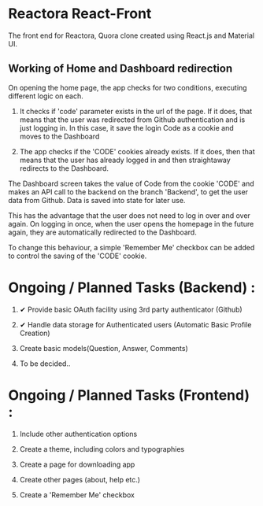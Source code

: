 # Reactora React-Front

The front end for Reactora, Quora clone created using React.js and Material UI. 

## Working of Home and Dashboard redirection

On opening the home page, the app checks for two conditions, executing different logic on each.

1. It checks if 'code' parameter exists in the url of the page. If it does, that means that the user was redirected from Github authentication and is just logging in. In this case, it save the login Code as a cookie and moves to the Dashboard

2. The app checks if the 'CODE' cookies already exists. If it does, then that means that the user has already logged in and then straightaway redirects to the Dashboard.

The Dashboard screen takes the value of Code from the cookie 'CODE' and makes an API call to the backend on the branch 'Backend', to get the user data from Github. Data is saved into state for later use.

This has the advantage that the user does not need to log in over and over again. On logging in once, when the user opens the homepage in the future again, they are automatically redirected to the Dashboard.

To change this behaviour, a simple 'Remember Me' checkbox can be added to control the saving of the 'CODE' cookie.


# Ongoing / Planned Tasks (Backend) : 
1. ✔ Provide basic OAuth facility using 3rd party authenticator (Github)

2. ✔ Handle data storage for Authenticated users (Automatic Basic Profile Creation)

3. Create basic models(Question, Answer, Comments)

4. To be decided..

# Ongoing / Planned Tasks (Frontend) : 
1. Include other authentication options

2. Create a theme, including colors and typographies

3. Create a page for downloading app

4. Create other pages (about, help etc.)

5. Create a 'Remember Me' checkbox